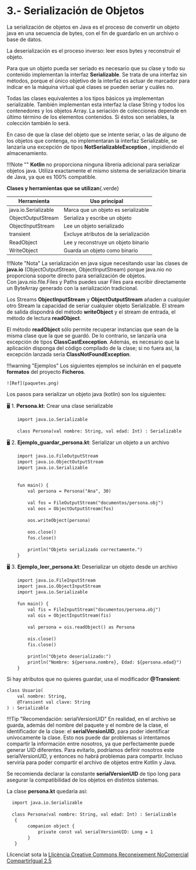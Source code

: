 
# 3.- Serialización de Objetos

La serialización de objetos en Java es el proceso de convertir un objeto java en una secuencia de bytes, con el fin de guardarlo en un archivo o base de datos.
  
La deserialización es el proceso inverso: leer esos bytes y reconstruir el objeto.

Para que un objeto pueda ser seriado es necesario que su clase y todo su
contenido implementan la interfaz **Serializable**. Se trata de una
interfaz sin métodos, porque el único objetivo de la interfaz es actuar de
marcador para indicar en la máquina virtual qué clases se pueden seriar y
cuáles no.

Todas las clases equivalentes a los tipos básicos ya implementan serializable.
También implementan esta interfaz la clase String y todos los contenedores y
los objetos Array. La seriación de colecciones depende en último término de los
elementos contenidos. Si éstos son seriables, la colección también lo será.

En caso de que la clase del objeto que se intente seriar, o las de alguno de los
objetos que contenga, no implementaran la interfaz Serializable, se
lanzaría una excepción de tipos **NotSerializableException** , impidiendo
el almacenamiento.

!!!Note ""
    **Kotlin** no proporciona ninguna librería adicional para serializar objetos java.  Utiliza exactamente el mismo sistema de serialización binaria de Java, ya que es 100% compatible.

**Clases y herramientas que se utilizan**{.verde}

|Herramienta|	Uso principal|
|------------|--------------|
|java.io.Serializable|	Marca que un objeto es serializable|
|ObjectOutputStream|	Serializa y escribe un objeto|
|ObjectInputStream|	Lee un objeto serializado|
|transient|	Excluye atributos de la serialización|
|ReadObject| Lee y reconstruye un objeto binario|
|WriteObject| Guarda un objeto como binario|

!!!Note "Nota"
    La serialización en java sigue necesitando usar las clases de **java.io** (ObjectOutputStream, ObjectInputStream) porque java.nio no proporciona soporte directo para serialización de objetos.  
    Con java.nio.file.Files y Paths puedes usar Files para escribir directamente un ByteArray generado con la serialización tradicional.

Los Streams **ObjectInputStream** y **ObjectOutputStream** añaden a cualquier otro Stream la capacidad de seriar cualquier objeto Serializable. El stream de salida dispondrá del método **writeObject** y el stream de entrada, el método de lectura **readObject**.

El método **readObject** sólo permite recuperar instancias que sean de la
misma clase que la que se guardó. De lo contrario, se lanzaría una
excepción de tipos **ClassCastExeception**. Además, es necesario que la aplicación disponga del código compilado de la clase; si no fuera así, la excepción lanzada sería
**ClassNotFoundException**.

!!!warning "Ejemplos"
    Los siguientes ejemplos se incluirán en el paquete **formatos** del proyecto **Ficheros**.

    ![Ref](paquetes.png)

Los pasos para serializar un objeto java (kotlin) son los siguientes:

🖥️ 1. **Persona.kt**: Crear una clase serializable

        import java.io.Serializable

        class Persona(val nombre: String, val edad: Int) : Serializable

🖥️ 2. **Ejemplo_guardar_persona.kt**: Serializar un objeto a un archivo 

        import java.io.FileOutputStream
        import java.io.ObjectOutputStream
        import java.io.Serializable


        fun main() {
            val persona = Persona("Ana", 30)

            val fos = FileOutputStream("documentos/persona.obj")
            val oos = ObjectOutputStream(fos)

            oos.writeObject(persona)

            oos.close()
            fos.close()

            println("Objeto serializado correctamente.")
        }


🖥️ 3. **Ejemplo_leer_persona.kt**: Deserializar un objeto desde un archivo

        import java.io.FileInputStream
        import java.io.ObjectInputStream
        import java.io.Serializable
            
        fun main() {
            val fis = FileInputStream("documentos/persona.obj")
            val ois = ObjectInputStream(fis)

            val persona = ois.readObject() as Persona

            ois.close()
            fis.close()

            println("Objeto deserializado:")
            println("Nombre: ${persona.nombre}, Edad: ${persona.edad}")
        }


Si hay atributos que no quieres guardar, usa el modificador **@Transient**:

    class Usuario(
        val nombre: String,
        @Transient val clave: String
    ) : Serializable

!!!Tip "Recomendación: serialVersionUID"
    En realidad, en el archivo se guarda, además del nombre del paquete y el nombre de la clase, el identificador de la clase: el **serialVersionUID**, para poder identificar unívocamente la clase. Esto nos puede dar problemas si intentamos compartir la información entre nosotros, ya que perfectamente puede generar UID diferentes. Para evitarlo, podríamos definir nosotros este serialVersionUID, y entonces no habrá problemas para compartir. Incluso serviría para poder compartir el archivo de objetos entre Kotlin y Java.


Se recomienda declarar la constante **serialVersionUID** de tipo long
para asegurar la compatibilidad de los objetos en distintos sistemas.

La clase **persona.kt** quedaría así:

      import java.io.Serializable

      class Persona(val nombre: String, val edad: Int) : Serializable
       {
            companion object {
                private const val serialVersionUID: Long = 1
            }
       }        



Llicenciat sota la  [Llicència Creative Commons Reconeixement NoComercial
CompartirIgual 2.5](http://creativecommons.org/licenses/by-nc-sa/2.5/)

